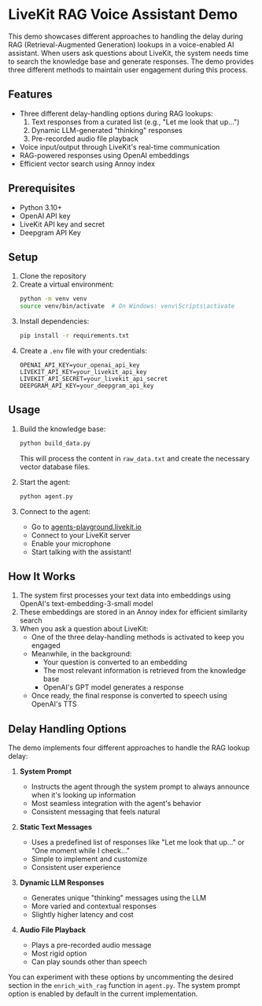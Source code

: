 # LiveKit RAG Voice Assistant Demo

This demo showcases different approaches to handling the delay during RAG (Retrieval-Augmented Generation) lookups in a voice-enabled AI assistant. When users ask questions about LiveKit, the system needs time to search the knowledge base and generate responses. The demo provides three different methods to maintain user engagement during this process.

## Features

- Three different delay-handling options during RAG lookups:
  1. Text responses from a curated list (e.g., "Let me look that up...")
  2. Dynamic LLM-generated "thinking" responses
  3. Pre-recorded audio file playback
- Voice input/output through LiveKit's real-time communication
- RAG-powered responses using OpenAI embeddings
- Efficient vector search using Annoy index

## Prerequisites

- Python 3.10+
- OpenAI API key
- LiveKit API key and secret
- Deepgram API Key

## Setup

1. Clone the repository
2. Create a virtual environment:
   ```bash
   python -m venv venv
   source venv/bin/activate  # On Windows: venv\Scripts\activate
   ```
3. Install dependencies:
   ```bash
   pip install -r requirements.txt
   ```
4. Create a `.env` file with your credentials:
   ```
   OPENAI_API_KEY=your_openai_api_key
   LIVEKIT_API_KEY=your_livekit_api_key
   LIVEKIT_API_SECRET=your_livekit_api_secret
   DEEPGRAM_API_KEY=your_deepgram_api_key
   ```

## Usage

1. Build the knowledge base:
   ```bash
   python build_data.py
   ```
   This will process the content in `raw_data.txt` and create the necessary vector database files.

2. Start the agent:
   ```bash
   python agent.py
   ```

3. Connect to the agent:
   - Go to [agents-playground.livekit.io](https://agents-playground.livekit.io)
   - Connect to your LiveKit server
   - Enable your microphone
   - Start talking with the assistant!

## How It Works

1. The system first processes your text data into embeddings using OpenAI's text-embedding-3-small model
2. These embeddings are stored in an Annoy index for efficient similarity search
3. When you ask a question about LiveKit:
   - One of the three delay-handling methods is activated to keep you engaged
   - Meanwhile, in the background:
     - Your question is converted to an embedding
     - The most relevant information is retrieved from the knowledge base
     - OpenAI's GPT model generates a response
   - Once ready, the final response is converted to speech using OpenAI's TTS

## Delay Handling Options

The demo implements four different approaches to handle the RAG lookup delay:

1. **System Prompt**
   - Instructs the agent through the system prompt to always announce when it's looking up information
   - Most seamless integration with the agent's behavior
   - Consistent messaging that feels natural

2. **Static Text Messages**
   - Uses a predefined list of responses like "Let me look that up..." or "One moment while I check..."
   - Simple to implement and customize
   - Consistent user experience

3. **Dynamic LLM Responses**
   - Generates unique "thinking" messages using the LLM
   - More varied and contextual responses
   - Slightly higher latency and cost

4. **Audio File Playback**
   - Plays a pre-recorded audio message
   - Most rigid option
   - Can play sounds other than speech

You can experiment with these options by uncommenting the desired section in the `enrich_with_rag` function in `agent.py`. The system prompt option is enabled by default in the current implementation.

